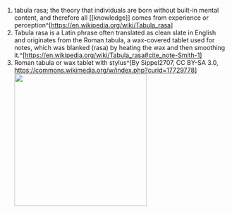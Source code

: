 1. tabula rasa; the theory that individuals are born without built-in mental content, and therefore all [[knowledge]] comes from experience or perception^[https://en.wikipedia.org/wiki/Tabula_rasa]
2. Tabula rasa is a Latin phrase often translated as clean slate in English and originates from the Roman tabula, a wax-covered tablet used for notes, which was blanked (rasa) by heating the wax and then smoothing it.^[https://en.wikipedia.org/wiki/Tabula_rasa#cite_note-Smith-1]
3. Roman tabula or wax tablet with stylus^[By Sippel2707, CC BY-SA 3.0, https://commons.wikimedia.org/w/index.php?curid=17729778]
	<img src="https://upload.wikimedia.org/wikipedia/commons/e/ea/Wachstafel.jpg" width="300" />